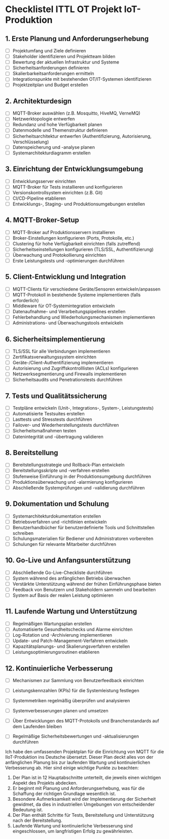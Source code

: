 # ChecklisteI ITTL OT Projekt IoT-Produktion

## 1. Erste Planung und Anforderungserhebung
- [ ] Projektumfang und Ziele definieren
- [ ] Stakeholder identifizieren und Projektteam bilden
- [ ] Bewertung der aktuellen Infrastruktur und Systeme
- [ ] Sicherheitsanforderungen definieren
- [ ] Skalierbarkeitsanforderungen ermitteln
- [ ] Integrationspunkte mit bestehenden OT/IT-Systemen identifizieren
- [ ] Projektzeitplan und Budget erstellen

## 2. Architekturdesign
- [ ] MQTT-Broker auswählen (z.B. Mosquitto, HiveMQ, VerneMQ)
- [ ] Netzwerktopologie entwerfen
- [ ] Redundanz und hohe Verfügbarkeit planen
- [ ] Datenmodelle und Themenstruktur definieren
- [ ] Sicherheitsarchitektur entwerfen (Authentifizierung, Autorisierung, Verschlüsselung)
- [ ] Datenspeicherung und -analyse planen
- [ ] Systemarchitekturdiagramm erstellen

## 3. Einrichtung der Entwicklungsumgebung
- [ ] Entwicklungsserver einrichten
- [ ] MQTT-Broker für Tests installieren und konfigurieren
- [ ] Versionskontrollsystem einrichten (z.B. Git)
- [ ] CI/CD-Pipeline etablieren
- [ ] Entwicklungs-, Staging- und Produktionsumgebungen erstellen

## 4. MQTT-Broker-Setup
- [ ] MQTT-Broker auf Produktionsservern installieren
- [ ] Broker-Einstellungen konfigurieren (Ports, Protokolle, etc.)
- [ ] Clustering für hohe Verfügbarkeit einrichten (falls zutreffend)
- [ ] Sicherheitseinstellungen konfigurieren (TLS/SSL, Authentifizierung)
- [ ] Überwachung und Protokollierung einrichten
- [ ] Erste Leistungstests und -optimierungen durchführen

## 5. Client-Entwicklung und Integration
- [ ] MQTT-Clients für verschiedene Geräte/Sensoren entwickeln/anpassen
- [ ] MQTT-Protokoll in bestehende Systeme implementieren (falls erforderlich)
- [ ] Middleware für OT-Systemintegration entwickeln
- [ ] Datenaufnahme- und Verarbeitungspipelines erstellen
- [ ] Fehlerbehandlung und Wiederholungsmechanismen implementieren
- [ ] Administrations- und Überwachungstools entwickeln

## 6. Sicherheitsimplementierung
- [ ] TLS/SSL für alle Verbindungen implementieren
- [ ] Zertifikatsverwaltungssystem einrichten
- [ ] Geräte-/Client-Authentifizierung implementieren
- [ ] Autorisierung und Zugriffskontrolllisten (ACLs) konfigurieren
- [ ] Netzwerksegmentierung und Firewalls implementieren
- [ ] Sicherheitsaudits und Penetrationstests durchführen

## 7. Tests und Qualitätssicherung
- [ ] Testpläne entwickeln (Unit-, Integrations-, System-, Leistungstests)
- [ ] Automatisierte Testsuites erstellen
- [ ] Lasttests und Stresstests durchführen
- [ ] Failover- und Wiederherstellungstests durchführen
- [ ] Sicherheitsmaßnahmen testen
- [ ] Datenintegrität und -übertragung validieren

## 8. Bereitstellung
- [ ] Bereitstellungsstrategie und Rollback-Plan entwickeln
- [ ] Bereitstellungsskripte und -verfahren erstellen
- [ ] Stufenweise Einführung in der Produktionsumgebung durchführen
- [ ] Produktionsüberwachung und -alarmierung konfigurieren
- [ ] Abschließende Systemprüfungen und -validierung durchführen

## 9. Dokumentation und Schulung
- [ ] Systemarchitekturdokumentation erstellen
- [ ] Betriebsverfahren und -richtlinien entwickeln
- [ ] Benutzerhandbücher für benutzerdefinierte Tools und Schnittstellen schreiben
- [ ] Schulungsmaterialien für Bediener und Administratoren vorbereiten
- [ ] Schulungen für relevante Mitarbeiter durchführen

## 10. Go-Live und Anfangsunterstützung
- [ ] Abschließende Go-Live-Checkliste durchführen
- [ ] System während des anfänglichen Betriebs überwachen
- [ ] Verstärkte Unterstützung während der frühen Einführungsphase bieten
- [ ] Feedback von Benutzern und Stakeholdern sammeln und bearbeiten
- [ ] System auf Basis der realen Leistung optimieren

## 11. Laufende Wartung und Unterstützung
- [ ] Regelmäßigen Wartungsplan erstellen
- [ ] Automatisierte Gesundheitschecks und Alarme einrichten
- [ ] Log-Rotation und -Archivierung implementieren
- [ ] Update- und Patch-Management-Verfahren entwickeln
- [ ] Kapazitätsplanungs- und Skalierungsverfahren erstellen
- [ ] Leistungsoptimierungsroutinen etablieren

## 12. Kontinuierliche Verbesserung
- [ ] Mechanismen zur Sammlung von Benutzerfeedback einrichten
- [ ] Leistungskennzahlen (KPIs) für die Systemleistung festlegen
- [ ] Systemmetriken regelmäßig überprüfen und analysieren
- [ ] Systemverbesserungen planen und umsetzen
- [ ] Über Entwicklungen des MQTT-Protokolls und Branchenstandards auf dem Laufenden bleiben
- [ ] Regelmäßige Sicherheitsbewertungen und -aktualisierungen durchführen



Ich habe den umfassenden Projektplan für die Einrichtung von MQTT für die IIoT-Produktion ins Deutsche übersetzt. Dieser Plan deckt alles von der anfänglichen Planung bis zur laufenden Wartung und kontinuierlichen Verbesserung ab. Hier sind einige wichtige Punkte zu beachten:

1. Der Plan ist in 12 Hauptabschnitte unterteilt, die jeweils einen wichtigen Aspekt des Projekts abdecken.
2. Er beginnt mit Planung und Anforderungserhebung, was für die Schaffung der richtigen Grundlage wesentlich ist.
3. Besondere Aufmerksamkeit wird der Implementierung der Sicherheit gewidmet, da dies in industriellen Umgebungen von entscheidender Bedeutung ist.
4. Der Plan enthält Schritte für Tests, Bereitstellung und Unterstützung nach der Bereitstellung.
5. Laufende Wartung und kontinuierliche Verbesserung sind eingeschlossen, um langfristigen Erfolg zu gewährleisten.

